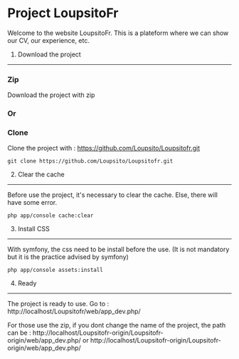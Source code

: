 Project LoupsitoFr
========================

Welcome to the website LoupsitoFr. This is a plateform where we can show our CV, our experience, etc.

1) Download the project
----------------------------------
### Zip
Download the project with zip

### Or

### Clone
Clone the project with : https://github.com/Loupsito/Loupsitofr.git

    git clone https://github.com/Loupsito/Loupsitofr.git
    
2) Clear the cache
----------------------------------
Before use the project, it's necessary to clear the cache. Else, there will have some error.

    php app/console cache:clear
    
3) Install CSS
----------------------------------
With symfony, the css need to be install before the use. (It is not mandatory but it is the practice advised by symfony)

    php app/console assets:install
    
4) Ready    
----------------------------------
The project is ready to use.
Go to : http://localhost/Loupsitofr/web/app_dev.php/

For those use the zip, if you dont change the name of the project, the path can be : 
http://localhost/Loupsitofr-origin/Loupsitofr-origin/web/app_dev.php/ 
or 
http://localhost/Loupsitofr-origin/Loupsitofr-origin/web/app_dev.php/
